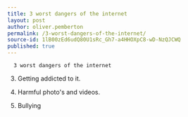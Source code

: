 ```yaml
---
title: 3 worst dangers of the internet
layout: post
author: oliver.pemberton
permalink: /3-worst-dangers-of-the-internet/
source-id: 1lB00zEd6udQ80U1sRc_Gh7-a4HHOXpC8-wD-NzQJCWQ
published: true
---
```

      3 worst dangers of the internet

3. Getting addicted to it.

2. Harmful photo's and videos. 

1. Bullying

